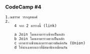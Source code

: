 ### CodeCamp #4
    1.ณธรรศ วรกฤตพงศ์
    2.
        4 จาก 2 ตารางนี้ (link)

        a Join โดยเอาตารางซ้ายเป็นหลัก
        b Join โดยเอาตารางขวาเป็นหลัก
        c เอาตารางซ้ายและตารางขวามันต่อกัน (Union)
        d ให้นำเฉพาะแถวที่มีสมาชิกเหมือนกัน
